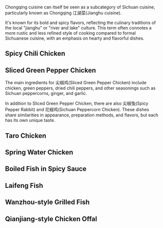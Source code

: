 Chongqing cuisine can itself be seen as a subcategory of Sichuan cuisine, particularly known as Chongqing <Speech>江湖菜</Speech>(Jianghu cuisine).

It's known for its bold and spicy flavors, reflecting the culinary traditions of the local "jianghu" or "river and lake" culture. This term often connotes a more rustic and less refined style of cooking compared to formal Sichuanese cuisine, with an emphasis on hearty and flavorful dishes.

## Spicy Chili Chicken

## Sliced Green Pepper Chicken

The main ingredients for <Speech>尖椒鸡</Speech>(Sliced Green Pepper Chicken) include chicken, green peppers, dried chili peppers, and other seasonings such as Sichuan peppercorns, ginger, and garlic.

In addition to Sliced Green Pepper Chicken, there are also <Speech>尖椒兔</Speech>(Spicy Pepper Rabbit) and <Speech>花椒鸡</Speech>(Sichuan Peppercorn Chicken). These dishes share similarities in appearance, preparation methods, and flavors, but each has its own unique taste.

<Youtube link="https://youtu.be/rNs1n45_xfk?si=-06fiV4QdaCcUfzU">
<template #cover><img src="../../assets/youtube/lost-the-sense-of-taste.jpg" /></template>
<template #title>lost the sense of taste | فقدت حاسة التذوق بسبب الفلفل </template>
<template #author>Lao Wang in China</template>
<template #description>In an ancient inn in Chongqing, a table full of Jianghu cuisine, where the spiciness erases all worries! It's spicy enough to make your face expressive and lose your sense of taste! But it's so good, it's really delicious.</template>
</Youtube>

## Taro Chicken

## Spring Water Chicken

## Boiled Fish in Spicy Sauce

## Laifeng Fish

## Wanzhou-style Grilled Fish

## Qianjiang-style Chicken Offal
